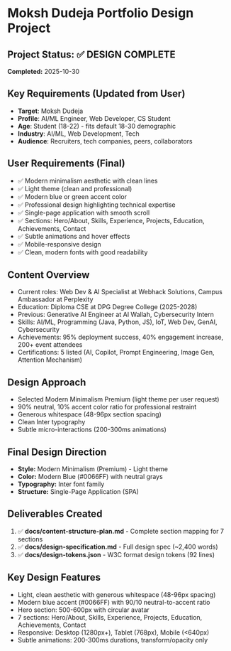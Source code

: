 # Moksh Dudeja Portfolio Design Project

## Project Status: ✅ DESIGN COMPLETE

**Completed:** 2025-10-30

## Key Requirements (Updated from User)
- **Target**: Moksh Dudeja
- **Profile**: AI/ML Engineer, Web Developer, CS Student
- **Age**: Student (18-22) - fits default 18-30 demographic
- **Industry**: AI/ML, Web Development, Tech
- **Audience**: Recruiters, tech companies, peers, collaborators

## User Requirements (Final)
- ✅ Modern minimalism aesthetic with clean lines
- ✅ Light theme (clean and professional)
- ✅ Modern blue or green accent color
- ✅ Professional design highlighting technical expertise
- ✅ Single-page application with smooth scroll
- ✅ Sections: Hero/About, Skills, Experience, Projects, Education, Achievements, Contact
- ✅ Subtle animations and hover effects
- ✅ Mobile-responsive design
- ✅ Clean, modern fonts with good readability

## Content Overview
- Current roles: Web Dev & AI Specialist at Webhack Solutions, Campus Ambassador at Perplexity
- Education: Diploma CSE at DPG Degree College (2025-2028)
- Previous: Generative AI Engineer at AI Wallah, Cybersecurity Intern
- Skills: AI/ML, Programming (Java, Python, JS), IoT, Web Dev, GenAI, Cybersecurity
- Achievements: 95% deployment success, 40% engagement increase, 200+ event attendees
- Certifications: 5 listed (AI, Copilot, Prompt Engineering, Image Gen, Attention Mechanism)

## Design Approach
- Selected Modern Minimalism Premium (light theme per user request)
- 90% neutral, 10% accent color ratio for professional restraint
- Generous whitespace (48-96px section spacing)
- Clean Inter typography
- Subtle micro-interactions (200-300ms animations)

## Final Design Direction
- **Style:** Modern Minimalism (Premium) - Light theme
- **Color:** Modern Blue (#0066FF) with neutral grays
- **Typography:** Inter font family
- **Structure:** Single-Page Application (SPA)

## Deliverables Created
1. ✅ **docs/content-structure-plan.md** - Complete section mapping for 7 sections
2. ✅ **docs/design-specification.md** - Full design spec (~2,400 words)
3. ✅ **docs/design-tokens.json** - W3C format design tokens (92 lines)

## Key Design Features
- Light, clean aesthetic with generous whitespace (48-96px spacing)
- Modern blue accent (#0066FF) with 90/10 neutral-to-accent ratio
- Hero section: 500-600px with circular avatar
- 7 sections: Hero/About, Skills, Experience, Projects, Education, Achievements, Contact
- Responsive: Desktop (1280px+), Tablet (768px), Mobile (<640px)
- Subtle animations: 200-300ms durations, transform/opacity only
